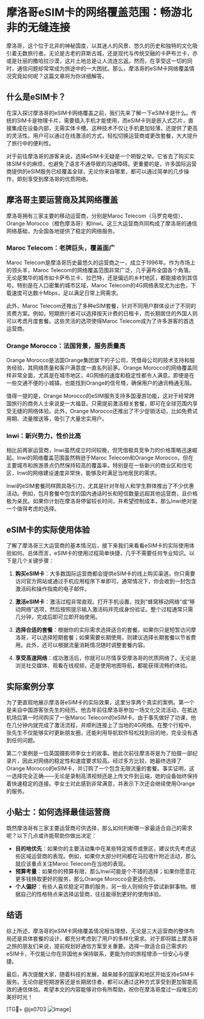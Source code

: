 # 摩洛哥eSIM卡的网络覆盖范围：畅游北非的无缝连接

摩洛哥，这个位于北非的神秘国度，以其迷人的风景、悠久的历史和独特的文化吸引着无数旅行者。无论是古老的菲斯古城，还是现代与传统交融的卡萨布兰卡，亦或是壮丽的撒哈拉沙漠，这片土地总是让人流连忘返。然而，在享受这一切的同时，通信问题却常常成为旅途中的一大困扰。那么，摩洛哥的eSIM卡网络覆盖情况究竟如何呢？这篇文章将为你详细解答。

## 什么是eSIM卡？

在深入探讨摩洛哥的eSIM卡网络覆盖之前，我们先来了解一下eSIM卡是什么。传统的SIM卡是物理卡片，需要插入手机才能使用，而eSIM卡则是嵌入式芯片，直接集成在设备内部，无需实体卡槽。这种技术不仅让手机更加轻薄，还提供了更高的灵活性。用户可以通过在线激活的方式，轻松切换运营商或更改套餐，大大提升了旅行中的便利性。

对于前往摩洛哥的游客来说，选择eSIM卡无疑是一个明智之举。它省去了购买实体SIM卡的麻烦，也避免了语言不通导致的沟通障碍。更重要的是，许多国际运营商提供的eSIM服务已经覆盖全球，无论你来自哪里，都可以通过简单的几步操作，即刻享受到摩洛哥的优质网络。

## 摩洛哥主要运营商及其网络覆盖

摩洛哥拥有三家主要的移动运营商，分别是Maroc Telecom（马罗克电信）、Orange Morocco（橙色摩洛哥）和Inwi。这三大运营商共同构成了摩洛哥的通信网络基础，为全国各地提供了稳定的网络服务。

### Maroc Telecom：老牌巨头，覆盖面广

Maroc Telecom是摩洛哥历史最悠久的运营商之一，成立于1996年。作为市场上的领头羊，Maroc Telecom的网络覆盖范围非常广泛，几乎遍布全国各个角落。无论是繁华的城市如卡萨布兰卡、拉巴特，还是偏远的乡村地区，都能接收到其信号。特别是在人口密集的城市区域，Maroc Telecom的4G网络表现尤为出色，下载速度可达数十Mbps，足以满足日常上网需求。

此外，Maroc Telecom还推出了多种eSIM套餐，针对不同用户群体设计了不同的资费方案。例如，短期旅行者可以选择按天计费的日租卡，而长期居住的外国人则可以考虑月度套餐。这些灵活的选项使得Maroc Telecom成为了许多游客的首选运营商。

### Orange Morocco：法国背景，服务质量高

Orange Morocco是法国Orange集团旗下的子公司，凭借母公司的技术支持和服务经验，其网络质量和客户满意度一直名列前茅。Orange Morocco的网络覆盖同样非常全面，尤其是在城市地区，4G网络的速度和稳定性都令人满意。即便是在一些交通不便的小城镇，也能找到Orange的信号塔，确保用户的通讯畅通无阻。

值得一提的是，Orange Morocco的eSIM服务支持多国漫游功能，这对于经常跨国旅行的商务人士来说是一大福音。只需提前激活相关套餐，即可在全球范围内享受无缝的网络体验。此外，Orange Morocco还推出了不少促销活动，比如免费试用期、流量赠送等，吸引了大量忠实用户。

### Inwi：新兴势力，性价比高

相比前两家运营商，Inwi虽然成立时间较晚，但凭借极具竞争力的价格策略迅速崛起。Inwi的网络覆盖范围虽然稍逊于Maroc Telecom和Orange Morocco，但在主要城市和旅游景点仍然保持较高的覆盖率。特别是在一些新兴的商业区和住宅区，Inwi的网络建设速度非常快，能够及时满足当地居民的需求。

Inwi的eSIM套餐同样颇具吸引力，尤其是针对年轻人和学生群体推出了不少优惠活动。例如，包月套餐中包含的国内通话时长和短信数量远超其他运营商，且价格极为亲民。如果你计划在摩洛哥停留较长时间，并希望控制成本，那么Inwi绝对是一个值得考虑的选择。

## eSIM卡的实际使用体验

了解了摩洛哥三大运营商的基本情况后，接下来我们来看看eSIM卡的实际使用体验如何。总体而言，eSIM卡的使用过程简单快捷，几乎不需要任何专业知识。以下是几个关键步骤：

1. **购买eSIM卡**：大多数国际运营商都会提供eSIM卡的线上购买渠道。你只需要访问官方网站或通过手机应用程序下单即可。通常情况下，你会收到一封包含激活码和操作指南的电子邮件。

2. **激活eSIM卡**：激活过程非常直观。打开手机设置，找到“蜂窝移动网络”或“移动网络”选项，然后按照提示输入激活码并完成身份验证。整个过程通常只需几分钟，完成后即可立即开始使用。

3. **选择合适的套餐**：根据你的实际需求选择适合的套餐。如果你只是短暂访问摩洛哥，可以选择短期套餐；如果需要长期使用，则建议选择长期套餐以节省费用。此外，还可以根据流量消耗情况随时调整套餐内容。

4. **享受高速网络**：成功激活后，你就可以尽情享受摩洛哥的优质网络了。无论是浏览社交媒体、观看在线视频，还是使用地图导航，都能获得流畅的体验。

## 实际案例分享

为了更直观地展示摩洛哥eSIM卡的实际效果，这里分享两个真实的案例。第一个是来自中国游客张先生的经历。他去年前往摩洛哥参加一场文化交流活动，在抵达机场后第一时间购买了一张Maroc Telecom的eSIM卡。由于事先做好了功课，他在几分钟内就完成了激活流程，并顺利连接上了当地的4G网络。在整个行程中，张先生不仅能够实时更新朋友圈，还能利用导航软件轻松找到目的地，完全没有遇到任何问题。

第二个案例是一位英国摄影师李女士的故事。她此次前往摩洛哥是为了拍摄一部纪录片，因此对网络的稳定性和速度要求较高。经过多方比较，她最终选择了Orange Morocco的eSIM卡，并订购了一个包含无限流量的套餐。事实证明，这一选择完全正确——无论是录制高清视频还是上传文件到云端，她的设备始终保持着快速稳定的连接。李女士对此感到非常满意，并表示下次还会继续使用Orange的服务。

## 小贴士：如何选择最佳运营商

既然摩洛哥有三家主要运营商可供选择，那么如何判断哪一家最适合自己的需求呢？以下几点或许能帮助你做出决定：

- **目的地优先**：如果你的主要活动集中在某些特定城市或景区，建议优先考虑这些区域运营商的表现。例如，如果你大部分时间都在马拉喀什附近活动，那么就应该重点关注Maroc Telecom在当地的表现。
- **预算考量**：如果你的预算有限，那么Inwi可能是个不错的选择；如果你愿意花更多钱换取更好的服务，那么Orange Morocco会更适合你。
- **个人偏好**：有些人喜欢稳定可靠的服务，另一些人则倾向于尝试新鲜事物。根据自己的性格特点来选择运营商，往往能得到更好的使用体验。

## 结语

综上所述，摩洛哥的eSIM卡网络覆盖情况相当理想，无论是三大运营商的整体布局还是具体套餐的设计，都充分考虑到了用户的多样化需求。对于即将踏上摩洛哥之旅的朋友们来说，提前规划好通信方案至关重要。选择一款适合自己需求的eSIM卡，不仅能让你在异国他乡保持联系，更能为你的旅程增添一份安心与便捷。

最后，再次提醒大家，随着科技的发展，越来越多的国家和地区开始支持eSIM卡服务。无论你是短期游客还是长期居住者，都可以通过这种方式享受到更加智能高效的通信体验。希望本文的内容能够对你有所帮助，祝你在摩洛哥度过一段难忘的美好时光！

[TG💪+ @jx0703 ![Image](https://github.com/user-attachments/assets/dbca1d08-cadb-493c-b0ec-ad6f7a83f270)]